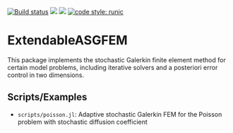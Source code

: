 [![Build status](https://github.com/WIAS-PDELib/ExtendableASGFEM.jl/workflows/linux-macos-windows/badge.svg)](https://github.com/WIAS-PDELib/ExtendableASGFEM.jl/actions)
[![](https://img.shields.io/badge/docs-stable-blue.svg)](https://wias-pdelib.github.io/ExtendableASGFEM.jl/stable/index.html)
[![](https://img.shields.io/badge/docs-dev-blue.svg)](https://wias-pdelib.github.io/ExtendableASGFEM.jl/dev/index.html)
[![code style: runic](https://img.shields.io/badge/code_style-%E1%9A%B1%E1%9A%A2%E1%9A%BE%E1%9B%81%E1%9A%B2-black)](https://github.com/fredrikekre/Runic.jl)

# ExtendableASGFEM

This package implements the stochastic Galerkin finite element method for certain model problems,
including iterative solvers and a posteriori error control in two dimensions.

## Scripts/Examples

- `scripts/poisson.jl`: Adaptive stochastic Galerkin FEM for the Poisson problem with stochastic diffusion coefficient
